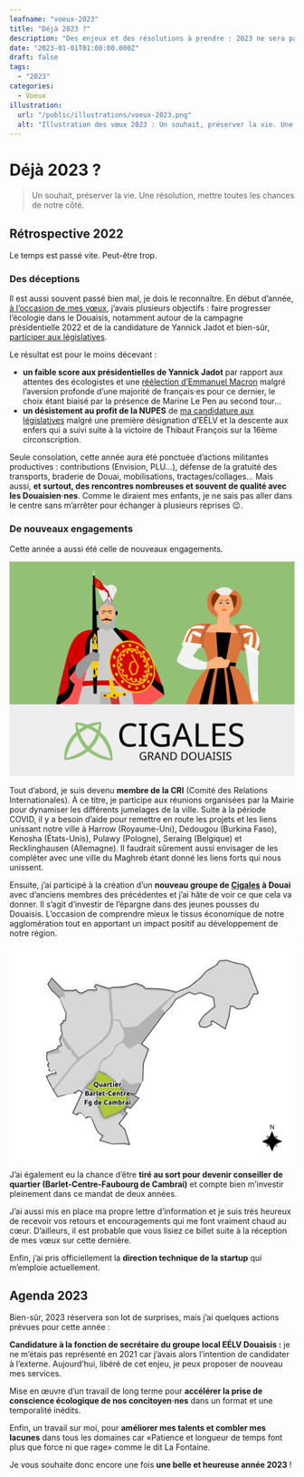 ```yaml
---
leafname: "voeux-2023"
title: "Déjà 2023 ?"
description: "Des enjeux et des résolutions à prendre : 2023 ne sera pas en reste, voici mes priorités."
date: "2023-01-01T01:00:00.000Z"
draft: false
tags:
  - "2023"
categories:
  - Voeux
illustration:
  url: "/public/illustrations/voeux-2023.png"
  alt: "Illustration des vœux 2023 : Un souhait, préserver la vie. Une résolution, mettre toutes les chances de notre côté."
---
```


# Déjà 2023 ?

> Un souhait, préserver la vie. Une résolution, mettre toutes les chances de notre côté.

## Rétrospective 2022

Le temps est passé vite. Peut-être trop.

### Des déceptions

Il est aussi souvent passé bien mal, je dois le reconnaître. En début d’année, [à l’occasion de mes vœux](./retrospective-2021-et-perspectives-2022), j’avais plusieurs objectifs : faire progresser l’écologie dans le Douaisis, notamment autour de la campagne présidentielle 2022 et de la candidature de Yannick Jadot et bien-sûr, [participer aux législatives](./profession-de-foi-legislatives-2022).

Le résultat est pour le moins décevant :
- **un faible score aux présidentielles de Yannick Jadot** par rapport aux attentes des écologistes et une [réélection d’Emmanuel Macron](./second-tour-un-sursis-plus-qu-un-sursaut) malgré l’aversion profonde d’une majorité de français·es pour ce dernier, le choix étant biaisé par la présence de Marine Le Pen au second tour…
- **un désistement au profit de la NUPES** de [ma candidature aux législatives](./legislatives-2022-pas-investi-mais-implique) malgré une première désignation d’EÉLV et la descente aux enfers qui a suivi suite à la victoire de Thibaut François sur la 16ème circonscription.

Seule consolation, cette année aura été ponctuée d’actions militantes productives : contributions (Envision, PLU…), défense de la gratuité des transports, braderie de Douai, mobilisations, tractages/collages… Mais aussi, **et surtout, des rencontres nombreuses et souvent de qualité avec les Douaisien·nes**. Comme le diraient mes enfants, je ne sais pas aller dans le centre sans m’arrêter pour échanger à plusieurs reprises 😉.

### De nouveaux engagements

Cette année a aussi été celle de nouveaux engagements.

![Logo des Cigales Grand Douaisis](/public/illustrations/cigales-grand-douaisis.svg "🖼➡️")

Tout d’abord, je suis devenu **membre de la CRI** (Comité des Relations Internationales). À ce titre, je participe aux réunions organisées par la Mairie pour dynamiser les différents jumelages de la ville. Suite à la période COVID, il y a besoin d’aide pour remettre en route les projets et les liens unissant notre ville à Harrow (Royaume-Uni), Dedougou (Burkina Faso), Kenosha (États-Unis), Pulawy (Pologne), Seraing (Belgique) et Recklinghausen (Allemagne). Il faudrait sûrement aussi envisager de les compléter avec une ville du Maghreb étant donné les liens forts qui nous unissent.

Ensuite, j’ai participé à la création d’un **nouveau groupe de [Cigales](https://www.cigales-hautsdefrance.org/) à Douai** avec d’anciens membres des précédentes et j’ai hâte de voir ce que cela va donner. Il s’agit d’investir de l’épargne dans des jeunes pousses du Douaisis. L’occasion de comprendre mieux le tissus économique de notre agglomération tout en apportant un impact positif au développement de notre région.

![Mise en avant du quartier Barlet-Centre-Faubourg de Cambrai](/public/illustrations/douai-quartier-barlet-centre.svg "🖼⬅️")

J’ai également eu la chance d’être **tiré au sort pour devenir conseiller de quartier (Barlet-Centre-Faubourg de Cambrai)** et compte bien m’investir pleinement dans ce mandat de deux années.

J’ai aussi mis en place ma propre lettre d’information et je suis très heureux de recevoir vos retours et encouragements qui me font vraiment chaud au cœur. D’ailleurs, il est probable que vous lisiez ce billet suite à la réception de mes vœux sur cette dernière.

Enfin, j’ai pris officiellement la **direction technique de la startup** qui m’emploie actuellement.

## Agenda 2023

Bien-sûr, 2023 réservera son lot de surprises, mais j’ai quelques actions prévues pour cette année :

**Candidature à la fonction de secrétaire du groupe local EÉLV Douaisis :** je ne m’étais pas représenté en 2021 car j’avais alors l’intention de candidater à l’externe. Aujourd’hui, libéré de cet enjeu, je peux proposer de nouveau mes services.

Mise en œuvre d’un travail de long terme pour **accélérer la prise de conscience écologique de nos concitoyen·nes** dans un format et une temporalité inédits.

Enfin, un travail sur moi, pour **améliorer mes talents et combler mes lacunes** dans tous les domaines car «Patience et longueur de temps font plus que force ni que rage» comme le dit La Fontaine.

Je vous souhaite donc encore une fois **une belle et heureuse année 2023** !
